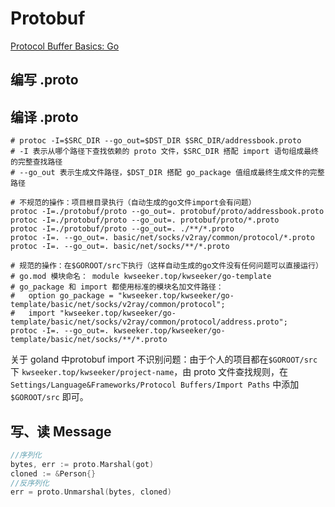 # Protobuf

[Protocol Buffer Basics: Go](https://protobuf.dev/getting-started/gotutorial/)

## 编写 .proto

## 编译 .proto

```shell
# protoc -I=$SRC_DIR --go_out=$DST_DIR $SRC_DIR/addressbook.proto
# -I 表示从哪个路径下查找依赖的 proto 文件，$SRC_DIR 搭配 import 语句组成最终的完整查找路径
# --go_out 表示生成文件路径，$DST_DIR 搭配 go_package 值组成最终生成文件的完整路径

# 不规范的操作：项目根目录执行（自动生成的go文件import会有问题）
protoc -I=./protobuf/proto --go_out=. protobuf/proto/addressbook.proto
protoc -I=./protobuf/proto --go_out=. protobuf/proto/*.proto
protoc -I=./protobuf/proto --go_out=. ./**/*.proto
protoc -I=. --go_out=. basic/net/socks/v2ray/common/protocol/*.proto
protoc -I=. --go_out=. basic/net/socks/**/*.proto

# 规范的操作：在$GOROOT/src下执行（这样自动生成的go文件没有任何问题可以直接运行）
# go.mod 模块命名： module kwseeker.top/kwseeker/go-template
# go_package 和 import 都使用标准的模块名加文件路径：
# 	option go_package = "kwseeker.top/kwseeker/go-template/basic/net/socks/v2ray/common/protocol";
# 	import "kwseeker.top/kwseeker/go-template/basic/net/socks/v2ray/common/protocol/address.proto";
protoc -I=. --go_out=. kwseeker.top/kwseeker/go-template/basic/net/socks/**/*.proto
```

关于 goland 中protobuf import 不识别问题：由于个人的项目都在`$GOROOT/src` 下 `kwseeker.top/kwseeker/project-name`，由 proto 文件查找规则，在 `Settings/Language&Frameworks/Protocol Buffers/Import Paths` 中添加 `$GOROOT/src` 即可。

## 写、读 Message

```go
//序列化
bytes, err := proto.Marshal(got)
cloned := &Person{}
//反序列化
err = proto.Unmarshal(bytes, cloned)
```

